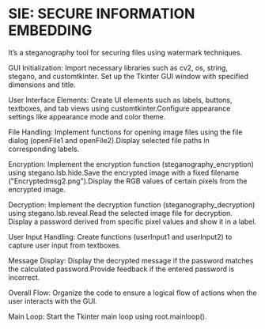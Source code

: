 # SIE: SECURE INFORMATION EMBEDDING
It’s a steganography tool for securing files using watermark techniques.

GUI Initialization: Import necessary libraries such as cv2, os, string, stegano, and customtkinter. Set up the Tkinter GUI window with specified dimensions and title.

User Interface Elements: Create UI elements such as labels, buttons, textboxes, and tab views using customtkinter.Configure appearance settings like appearance mode and color theme.

File Handling: Implement functions for opening image files using the file dialog (openFile1 and openFile2).Display selected file paths in corresponding labels.

Encryption: Implement the encryption function (steganography_encryption) using stegano.lsb.hide.Save the encrypted image with a fixed filename ("Encryptedmsg2.png").Display the RGB values of certain pixels from the encrypted image.

Decryption: Implement the decryption function (steganography_decryption) using stegano.lsb.reveal.Read the selected image file for decryption. Display a password derived from specific pixel values and show it in a label.

User Input Handling: Create functions (userInput1 and userInput2) to capture user input from textboxes.

Message Display: Display the decrypted message if the password matches the calculated password.Provide feedback if the entered password is incorrect.

Overall Flow: Organize the code to ensure a logical flow of actions when the user interacts with the GUI.

Main Loop: Start the Tkinter main loop using root.mainloop().

